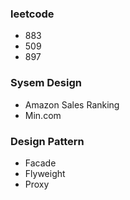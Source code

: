 ### leetcode 
 - 883
 - 509
 - 897
### Sysem Design
 - Amazon Sales Ranking
 - Min.com

### Design Pattern
 - Facade
 - Flyweight
 - Proxy